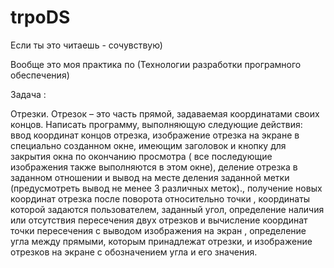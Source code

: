 # trpoDS

Если ты это читаешь - сочувствую)

Вообще это моя практика по (Технологии разработки програмного обеспечения)

Задача : 

Отрезки. Отрезок – это часть прямой, задаваемая координатами своих концов. Написать программу, выполняющую следующие действия:  ввод координат концов отрезка, изображение отрезка на экране в специально созданном окне, имеющим заголовок и кнопку для закрытия окна по окончанию просмотра ( все последующие изображения также выполняются в этом окне), деление отрезка в заданном отношении и вывод на месте деления заданной метки (предусмотреть вывод не менее 3 различных меток)., получение новых координат отрезка после поворота относительно точки , координаты которой задаются пользователем, заданный угол, определение наличия или отсутствия пересечения двух отрезков  и вычисление координат точки пересечения с выводом изображения на экран , определение угла между прямыми, которым принадлежат отрезки, и изображение отрезков на экране с обозначением угла и его значения.
